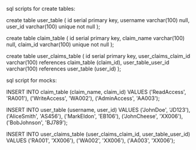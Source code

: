 sql scripts for create tables:

create table user_table (
id serial primary key,
username varchar(100) null,
user_id varchar(100) unique not null
);

create table claim_table (
id serial primary key,
claim_name varchar(100) null,
claim_id varchar(100) unique not null
);

create table user_claims_table (
id serial primary key,
user_claims_claim_id varchar(100) references claim_table (claim_id),
user_table_user_id varchar(100) references user_table (user_id)
);

sql script for mocks:

INSERT INTO claim_table (claim_name, claim_id) VALUES
('ReadAccess', 'RA001'),
('WriteAccess', 'WA002'),
('AdminAccess', 'AA003');

INSERT INTO user_table (username, user_id) VALUES
('JohnDoe', 'JD123'),
('AliceSmith', 'AS456'),
('MarkEldon', 'EB106'),
('JohnCheese', 'XX006'),
('BobJohnson', 'BJ789');

INSERT INTO user_claims_table (user_claims_claim_id, user_table_user_id) VALUES
('RA001', 'XX006'),
('WA002', 'XX006'),
('AA003', 'XX006');
